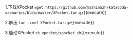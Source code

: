 
1.下载XPocket
`wget https://github.com/mazhimazh/katacoda-scenarios/blob/master/XPocket.tar.gz`{{execute}}

2.解压
`tar -zxvf XPocket.tar.gz`{{execute}}

3.启动XPocket
`sh xpocket/xpocket.sh`{{execute}}